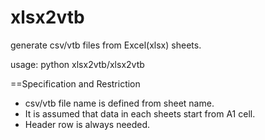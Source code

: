 xlsx2vtb
========
generate csv/vtb files from Excel(xlsx) sheets.

usage: python xlsx2vtb/xlsx2vtb <xlsx file>

==Specification and Restriction
* csv/vtb file name is defined from sheet name.
* It is assumed that data in each sheets start from A1 cell.
* Header row is always needed.
